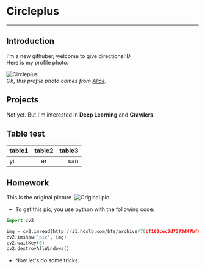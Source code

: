 # Circleplus

---
  
    
      
      
## Introduction
I'm a new githuber, welcome to give directions!:D  
Here is my profile photo.  

![Circleplus](https://avatars.githubusercontent.com/u/81300841?s=60&v=4)  
*Oh, this profile photo comes from [Alice](https://www.bing.com/search?q=%E7%89%A9%E8%BF%B0%E6%9C%89%E6%A0%96&form=ANNTH1&refig=bc5df75eec314dcb83b8a9db66fc3593).*

## Projects
Not yet.
But I'm interested in **Deep Learning** and **Crawlers**.


## Table test
|table1|table2|table3|
|:-----|:----:|-----:|
|yi|er|san|


## Homework
This is the original picture.
![Original pic](http://i1.hdslb.com/bfs/archive/70bf163cec3d7373d47bf624353fa2c7362158c9.jpg)  

- To get this pic, you use python with the following code:  
```python
import cv2

img = cv2.imread(http://i1.hdslb.com/bfs/archive/70bf163cec3d7373d47bf624353fa2c7362158c9.jpg)
cv2.imshow('pic', img)
cv2.waitKey(0)
cv2.destroyAllWindows()
```

- Now let's do some tricks.


